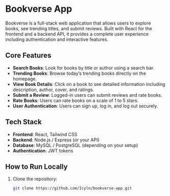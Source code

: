 # Bookverse App

Bookverse is a full-stack web application that allows users to explore books, see trending titles, and submit reviews. Built with React for the frontend and a backend API, it provides a complete user experience including authentication and interactive features.

## Core Features

- **Search Books**: Look for books by title or author using a search bar.  
- **Trending Books**: Browse today’s trending books directly on the homepage.  
- **View Book Details**: Click on a book to see detailed information including description, author, cover, and ratings.  
- **Submit a Review**: Logged-in users can submit reviews and rate books.  
- **Rate Books**: Users can rate books on a scale of 1 to 5 stars.  
- **User Authentication**: Users can sign up, log in, and log out securely.  

## Tech Stack

- **Frontend**: React, Tailwind CSS  
- **Backend**: Node.js / Express (or your API)  
- **Database**: MySQL / PostgreSQL (depending on your setup)  
- **Authentication**: JWT tokens  

## How to Run Locally

1. Clone the repository:  
   ```bash
   git clone https://github.com/Icyln/bookverse-app.git
